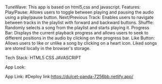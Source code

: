 TuneWave:
This app is based on html5,css and javascript.
Features:
Play/Pause: Allows users to toggle between playing and pausing the audio using a play/pause button.
Next/Previous Track: Enables users to navigate between tracks in the playlist with forward and backward buttons.
Shuffle: Randomly selects a song from the playlist and starts playing it.
Progress Bar: Displays the current playback progress and allows users to seek to different positions in the audio by clicking on the progress bar.
Like Button: Allows users to like or unlike a song by clicking on a heart icon. Liked songs are stored locally in the browser's storage.

Tech Stack:
HTML5
CSS
JAVASCRIPT

App Look:



App Link:
#Deploy link:https://dulcet-panda-7256bb.netlify.app/
